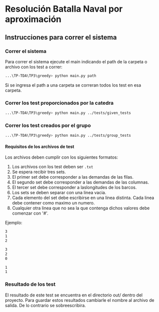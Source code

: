 # Resolución Batalla Naval por aproximación
## Instrucciones para correr el sistema

### Correr el sistema
Para correr el sistema ejecute el main indicando el path de la carpeta  o archivo con los test a correr:

```bash
...\TP-TDA\TP3\greedy> python main.py path
```
Si se ingresa el path a una carpeta se correran todos los test en esa carpeta.

### Correr los test proporcionados por la catedra
```bash
...\TP-TDA\TP3\greedy> python main.py ../tests/given_tests
```

### Correr los test creados por el grupo
```bash
...\TP-TDA\TP3\greedy> python main.py ../tests/group_tests
```

#### Requisitos de los archivos de test

Los archivos deben cumplir con los siguientes formatos: 

1. Los archivos con los test deben ser `.txt`
2. Se espera recibir tres sets.
3. El primer set debe corresponder a las demandas de las filas.
4. El segundo set debe corresponder a las demandas de las columnas.
5. El tercer set debe corresponder a laslongitudes de los barcos.
6. Los sets se deben separar con una linea vacia.
7. Cada elemento del set debe escribirse en una linea distinta. Cada linea debe contener como maximo un numero.
8. Cualquier otra linea que no sea la que contenga dichos valores debe comenzar con '#'.

Ejemplo:
```bash
3
1
2

3
2
0

1
1
```
### Resultado de los test
El resultado de este test se encuentra en el directorio out/ dentro del proyecto.
Para guardar estos resultados cambiarle el nombre al archivo de salida.
De lo contrario se sobreescribira.
